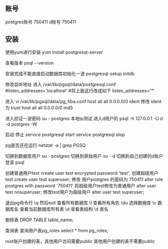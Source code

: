 # 

## 账号 
postgres账号 750411
d账号 750411
## 安装
使用yum进行安装     yum install postgresql-server

查看版本            psql --version

安装完成不能直接启动数据库初始化一波        postgresql-setup initdb

修改监听地址
进入 /var/lib/pgsql/data/postgresql.conf
#listen_addresses='localhost'
#将上面这行改成如下
listen_addresses='*'

进入 vi /var/lib/pgsql/data/pg_hba.conf
host    all         all         0.0.0.0/0      ident
修改 ident 为 trust
host    all         all         0.0.0.0/0      md5

进入验证一波密码
su - postgres
本地ip测试    进入d用户的 
psql -h 127.0.0.1 -U d -d postgres -W

启动 停止
service postgresql start
service postgresql stop

pg是否还在运行
netstat -a | grep PGSQ

切换到数据库用户
su - postgres  切换到原始用户
su - d         切换到自己创建的d账户
登录 psql

创建普通用户test                        create user test encrypted password 'test';
创建超级用户test                        create user test superuser;
修改 用户postgres 的密码为 750411       alter role postgres with password '750411'
将超级用户test修改为普通用户             alter user test nosuperuser;
修改test用户为超级用户                   alter user test superuser;




退出pg命令行 \q  然后exit
查看所有数据库   \l
查看所有角色 \du
选择数据库 \c 数据库名
查看当前数据库所有表 \d  查看表结构 \d 表名

删除表
DROP TABLE table_name;


查询表    查询用户表pg_roles
select * from pg_roles;

root账户创建的表，其他用户访问需要public
其他用户创建的表不需要public





